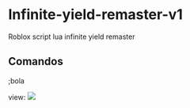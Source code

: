 # Infinite-yield-remaster-v1
Roblox script lua infinite yield remaster 


## Comandos

;bola

view:
<a><img src="https://media.giphy.com/media/fu2lfk7vhlHqkYRwGs/giphy.gif" /></a>
